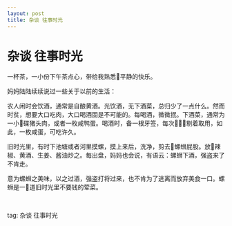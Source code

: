 ```yaml
---
layout: post
title: 杂谈 往事时光
---
```


# 杂谈 往事时光

一杯茶，一小份下午茶点心，带给我熟悉平静的快乐。

妈妈陆陆续续说过一些关于以前的生活：

农人闲时会饮酒，通常是自酿黄酒。光饮酒，无下酒菜，总归少了一点什么。然而时贫，想要大口吃肉，大口喝酒固是不可能的。每喝酒，微微抿。下酒菜，通常为一小碟猪头肉，或者一枚咸鸭蛋。喝酒时，备一根牙签，每次剔着取用，如此，一枚咸蛋，可吃许久。

旧时光里，有时下池塘或者河里摸螺，摸上来后，洗净，剪去螺蛳屁股。放辣椒、黄酒、生姜、酱油炒之。每出盘，妈妈也会说，有语云：螺蛳下酒，强盗来了不肯走。

意为螺蛳之美味，以之过酒，强盗打将过来，也不肯为了逃离而放弃美食一口。螺蛳是一道旧时光里不要钱的荤菜。





<br>

tag: 杂谈 往事时光

<br>

